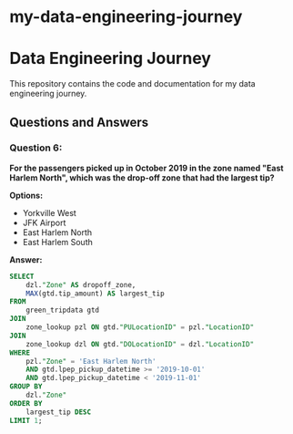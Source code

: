 # my-data-engineering-journey
# Data Engineering Journey

This repository contains the code and documentation for my data engineering journey.

## Questions and Answers

### Question 6:
**For the passengers picked up in October 2019 in the zone named "East Harlem North", which was the drop-off zone that had the largest tip?**

**Options:**
- Yorkville West
- JFK Airport
- East Harlem North
- East Harlem South

**Answer:**

```sql
SELECT
    dzl."Zone" AS dropoff_zone,
    MAX(gtd.tip_amount) AS largest_tip
FROM
    green_tripdata gtd
JOIN
    zone_lookup pzl ON gtd."PULocationID" = pzl."LocationID"
JOIN
    zone_lookup dzl ON gtd."DOLocationID" = dzl."LocationID"
WHERE
    pzl."Zone" = 'East Harlem North'
    AND gtd.lpep_pickup_datetime >= '2019-10-01'
    AND gtd.lpep_pickup_datetime < '2019-11-01'
GROUP BY
    dzl."Zone"
ORDER BY
    largest_tip DESC
LIMIT 1;